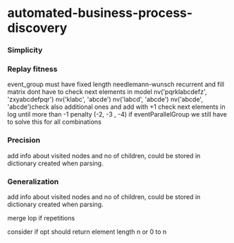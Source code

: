 # automated-business-process-discovery
 
### Simplicity

### Replay fitness
event_group must have fixed length
needlemann-wunsch recurrent and fill matrix
dont have to check next elements in model
nv('pqrklabcdefz', 'zxyabcdefpqr')
nv('klabc', 'abcde')
nv('labcd', 'abcde')
nv('abcde', 'abcde')check also additional ones and add with +1
check next elements in log until more than -1 penalty (-2, -3 , -4)
if eventParallelGroup we still have to solve this for all combinations
### Precision
add info about visited nodes and no of children, could be stored in dictionary created when parsing.
### Generalization
add info about visited nodes and no of children, could be stored in dictionary created when parsing.

merge lop if repetitions

consider if opt should return element length n or 0 to n
